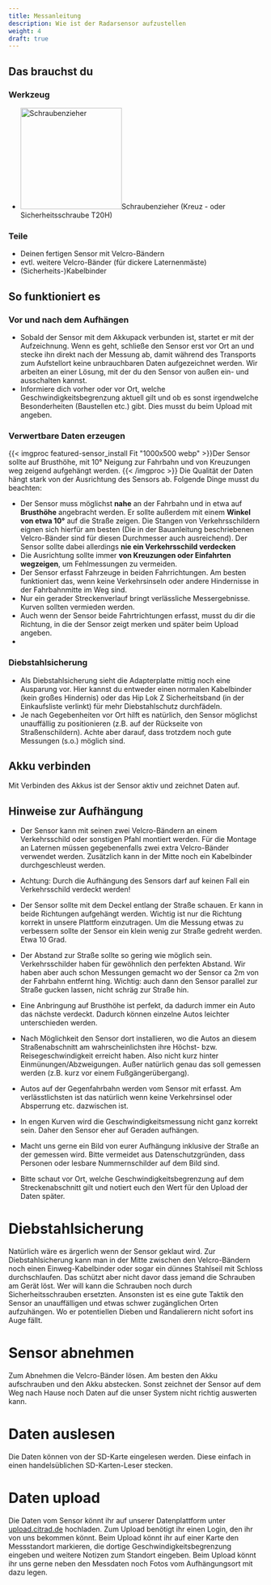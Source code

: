 ```yaml
---
title: Messanleitung
description: Wie ist der Radarsensor aufzustellen
weight: 4
draft: true
---
```


## Das brauchst du

<div class="row">
    <div class="col-md-6">
       <h3>Werkzeug</h3>
       <ul>
       <li><img src="/icons/screwdriver.webp" alt="Schraubenzieher" width="200"/>Schraubenzieher (Kreuz - oder Sicherheitsschraube T20H)</li>
       </ul>
    </div>
    <div class="col-md-6 col-sm-6 col-xs-12">
    <h3>Teile</h3>

    
  - Deinen fertigen Sensor mit Velcro-Bändern
  - evtl. weitere Velcro-Bänder (für dickere Laternenmäste)
  - (Sicherheits-)Kabelbinder        
      </div>
</div>

## So funktioniert es

### Vor und nach dem Aufhängen
- Sobald der Sensor mit dem Akkupack verbunden ist, startet er mit der Aufzeichnung. Wenn es geht, schließe den Sensor erst vor Ort an und stecke ihn direkt nach der Messung ab, damit während des Transports zum Aufstellort keine unbrauchbaren Daten aufgezeichnet werden. Wir arbeiten an einer Lösung, mit der du den Sensor von außen ein- und ausschalten kannst.
- Informiere dich vorher oder vor Ort, welche Geschwindigkeitsbegrenzung aktuell gilt und ob es sonst irgendwelche Besonderheiten (Baustellen etc.) gibt. Dies musst du beim Upload mit angeben. 

### Verwertbare Daten erzeugen
{{< imgproc featured-sensor_install Fit "1000x500 webp" >}}Der Sensor sollte auf Brusthöhe, mit 10° Neigung zur Fahrbahn und von Kreuzungen weg zeigend aufgehängt werden. 
{{< /imgproc >}}
Die Qualität der Daten hängt stark von der Ausrichtung des Sensors ab. Folgende Dinge musst du beachten:
- Der Sensor muss möglichst **nahe** an der Fahrbahn und in etwa auf **Brusthöhe** angebracht werden. Er sollte außerdem mit einem **Winkel von etwa 10°** auf die Straße zeigen. Die Stangen von Verkehrsschildern eignen sich hierfür am besten (Die in der Bauanleitung beschriebenen Velcro-Bänder sind für diesen Durchmesser auch ausreichend). Der Sensor sollte dabei allerdings **nie ein Verkehrsschild verdecken**
- Die Ausrichtung sollte immer **von Kreuzungen oder Einfahrten wegzeigen**, um Fehlmessungen zu vermeiden. 
- Der Sensor erfasst Fahrzeuge in beiden Fahrrichtungen. Am besten funktioniert das, wenn keine Verkehrsinseln oder andere Hindernisse in der Fahrbahnmitte im Weg sind. 
- Nur ein gerader Streckenverlauf bringt verlässliche Messergebnisse. Kurven sollten vermieden werden.
- Auch wenn der Sensor beide Fahrtrichtungen erfasst, musst du dir die Richtung, in die der Sensor zeigt merken und später beim Upload angeben. 
- 

### Diebstahlsicherung
- Als Diebstahlsicherung sieht die Adapterplatte mittig noch eine Ausparung vor. Hier kannst du entweder einen normalen Kabelbinder (kein großes Hindernis) oder das Hip Lok Z Sicherheitsband (in der Einkaufsliste verlinkt) für mehr Diebstahlschutz durchfädeln.
- Je nach Gegebenheiten vor Ort hilft es natürlich, den Sensor möglichst unauffällig zu positionieren (z.B. auf der Rückseite von Straßenschildern). Achte aber darauf, dass trotzdem noch gute Messungen (s.o.) möglich sind.








## Akku verbinden

Mit Verbinden des Akkus ist der Sensor aktiv und zeichnet Daten auf. 

## Hinweise zur Aufhängung

- Der Sensor kann mit seinen zwei Velcro-Bändern an einem Verkehrsschild oder sonstigen Pfahl montiert werden. Für die Montage an Laternen müssen gegebenenfalls zwei extra Velcro-Bänder verwendet werden. Zusätzlich kann in der Mitte noch ein Kabelbinder durchgeschleust werden.

- Achtung: Durch die Aufhängung des Sensors darf auf keinen Fall ein Verkehrsschild verdeckt werden!

- Der Sensor sollte mit dem Deckel entlang der Straße schauen. Er kann in beide Richtungen aufgehängt werden. Wichtig ist nur die Richtung korrekt in unsere Plattform einzutragen. Um die Messung etwas zu verbessern sollte der Sensor ein klein wenig zur Straße gedreht werden. Etwa 10 Grad.

- Der Abstand zur Straße sollte so gering wie möglich sein. Verkehrsschilder haben für gewöhnlich den perfekten Abstand. Wir haben aber auch schon Messungen gemacht wo der Sensor ca 2m von der Fahrbahn entfernt hing. Wichtig: auch dann den Sensor parallel zur Straße gucken lassen, nicht schräg zur Straße hin.

- Eine Anbringung auf Brusthöhe ist perfekt, da dadurch immer ein Auto das nächste verdeckt. Dadurch können einzelne Autos leichter unterschieden werden.

- Nach Möglichkeit den Sensor dort installieren, wo die Autos an diesem Straßenabschnitt am wahrscheinlichsten ihre Höchst- bzw. Reisegeschwindigkeit erreicht haben. Also nicht kurz hinter Einmünungen/Abzweigungen. Außer natürlich genau das soll gemessen werden (z.B. kurz vor einem Fußgängerübergang).

- Autos auf der Gegenfahrbahn werden vom Sensor mit erfasst. Am verlässtlichsten ist das natürlich wenn keine Verkehrsinsel oder Absperrung etc. dazwischen ist.

- In engen Kurven wird die Geschwindigkeitsmessung nicht ganz korrekt sein. Daher den Sensor eher auf Geraden aufhängen.

- Macht uns gerne ein Bild von eurer Aufhängung inklusive der Straße an der gemessen wird. Bitte vermeidet aus Datenschutzgründen, dass Personen oder lesbare Nummernschilder auf dem Bild sind.

- Bitte schaut vor Ort, welche Geschwindigkeitsbegrenzung auf dem Streckenabschnitt gilt und notiert euch den Wert für den Upload der Daten später.

# Diebstahlsicherung

Natürlich wäre es ärgerlich wenn der Sensor geklaut wird. Zur Diebstahlsicherung kann man in der Mitte zwischen den Velcro-Bändern noch einen Einweg-Kabelbinder oder sogar ein dünnes Stahlseil mit Schloss durchschlaufen. Das schützt aber nicht davor dass jemand die Schrauben am Gerät löst. Wer will kann die Schrauben noch durch Sicherheitsschrauben ersetzten. Ansonsten ist es eine gute Taktik den Sensor an unauffälligen und etwas schwer zugänglichen Orten aufzuhängen. Wo er potentiellen Dieben und Randalierern nicht sofort ins Auge fällt.



# Sensor abnehmen

Zum Abnehmen die Velcro-Bänder lösen. Am besten den Akku aufschrauben und den Akku abstecken. Sonst zeichnet der Sensor auf dem Weg nach Hause noch Daten auf die unser System nicht richtig auswerten kann.

# Daten auslesen

Die Daten können von der SD-Karte eingelesen werden. Diese einfach in einen handelsüblichen SD-Karten-Leser stecken.

# Daten upload

Die Daten vom Sensor könnt ihr auf unserer Datenplattform unter [upload.citrad.de](https://upload.citrad.de) hochladen. Zum Upload benötigt ihr einen Login, den ihr von uns bekommen könnt. Beim Upload könnt ihr auf einer Karte den Messstandort markieren, die dortige Geschwindigkeitsbegrenzung eingeben und weitere Notizen zum Standort eingeben. Beim Upload könnt ihr uns gerne neben den Messdaten noch Fotos vom Aufhängungsort mit dazu legen.